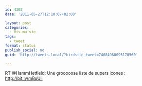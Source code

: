 ```yaml
---
id: 4302
date: '2011-05-27T12:10:07+02:00'

layout: post
categories:
  - Vis ma vie
tags:
  - tweet
format: status
publish_social: no
guid: 'http://tweets.local/?birdsite_tweet=74084968095170560'

---
```


RT @HammHetfield: Une grooooose liste de supers icones : http://bit.ly/mBuUli